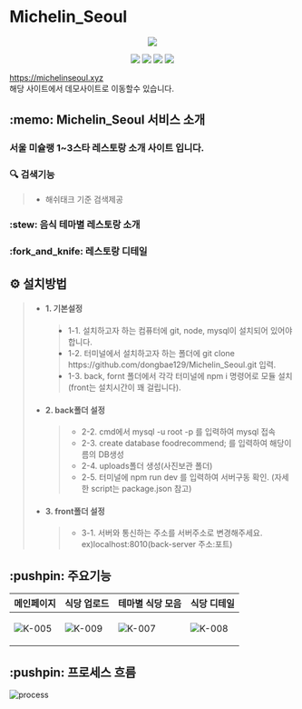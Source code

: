 <h1>Michelin_Seoul</h1>

<p align="center">
  <img src="https://user-images.githubusercontent.com/36911316/117452900-4481d980-af7f-11eb-81c5-f43f44bb5af5.png">  
</p>
<p align="center">
  <span><img src="https://img.shields.io/badge/-ReactJs-61DAFB?logo=react&logoColor=white"></span>
  <span><img src="https://img.shields.io/badge/-Redux--Saga-brightgreen?logo=redux-saga"></span>
  <span><img src="https://img.shields.io/badge/-Mysql-blue?logo=mysql&logoColor=black"></span>
  <span><img src="https://img.shields.io/badge/-Express-gray?logo=javascript&logoColor=white"></span>
</p>



  https://michelinseoul.xyz<br> 해당 사이트에서 데모사이트로 이동할수 있습니다.

  <h2>:memo: Michelin_Seoul 서비스 소개</h2>
  <h3>서울 미슐랭 1~3스타 레스토랑 소개 사이트 입니다.</h3>
  <h3>🔍 검색기능</h3>
  <blockquote>
    <ul>
      <li>해쉬태크 기준 검색제공</li>
    </ul>
  </blockquote>
  <h3>:stew: 음식 테마별 레스토랑 소개</h3>
  
  <h3>:fork_and_knife: 레스토랑 디테일</h3>
  
  <h2>⚙️ 설치방법</h2>
  <blockquote>
    <ul>
      <li><h4>1. 기본설정</h4></li>
      <blockquote>
        <li>1-1. 설치하고자 하는 컴퓨터에 git, node, mysql이 설치되어 있어야 합니다.</li>
        <li>1-2. 터미널에서 설치하고자 하는 폴더에  git clone https://github.com/dongbae129/Michelin_Seoul.git 입력.</li>
        <li>1-3. back, fornt 폴더에서 각각 터미널에 npm i 명령어로 모듈 설치(front는 설치시간이 꽤 걸립니다).</li>
      </blockquote>
      <li><h4>2. back폴더 설정</h4></li>
      <blockquote>
        <ul>          
          <li>2-2. cmd에서 mysql -u root -p 를 입력하여 mysql 접속</li>
          <li>2-3. create database foodrecommend; 를 입력하여 해당이름의 DB생성</li>
          <li>2-4. uploads폴더 생성(사진보관 폴더)</li>
          <li>2-5. 터미널에 npm run dev 를 입력하여 서버구동 확인. (자세한 script는 package.json 참고)</li>
        </ul>
      </blockquote>
      <li><h4>3. front폴더 설정</h4></li>
      <blockquote>
        <ul>
          <li>3-1. 서버와 통신하는 주소를 서버주소로 변경해주세요. ex)localhost:8010(back-server 주소:포트)</li>
        </ul>
      </blockquote>
    </ul>
  </blockquote>
  <h2>:pushpin: 주요기능</h2>
  <table>
    <thead>
      <tr>
        <th>메인페이지</th>
        <th>식당 업로드</th>
        <th>테마별 식당 모음</th>
        <th>식당 디테일</th>
      </tr>
    </thead>
    <tbody>
      <tr>
        <td>
          
![K-005](https://user-images.githubusercontent.com/36911316/113401509-6adfb280-93de-11eb-86ee-98872c10ea2d.png)
        </td>
        <td>

![K-009](https://user-images.githubusercontent.com/36911316/113401979-46380a80-93df-11eb-942b-083e77179b69.png)
</td>
        <td>

![K-007](https://user-images.githubusercontent.com/36911316/113401692-c14cf100-93de-11eb-8a06-981c4f48821b.png)
</td>
        <td>

![K-008](https://user-images.githubusercontent.com/36911316/113401885-1852c600-93df-11eb-9461-d9e2020418f9.png)

</td>
      </tr>
    </tbody>
  </table>

<h2>:pushpin: 프로세스 흐름</h2>

![process](https://user-images.githubusercontent.com/36911316/117455132-d7237800-af81-11eb-9b95-1eabc85d4435.png)
